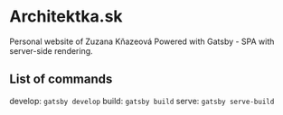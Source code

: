 # Architektka.sk
Personal website of Zuzana Kňazeová
Powered with Gatsby - SPA with server-side rendering.

## List of commands
develop: `gatsby develop`
build: `gatsby build`
serve: `gatsby serve-build`